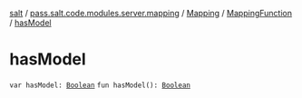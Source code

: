 [salt](../../../index.md) / [pass.salt.code.modules.server.mapping](../../index.md) / [Mapping](../index.md) / [MappingFunction](index.md) / [hasModel](./has-model.md)

# hasModel

`var hasModel: `[`Boolean`](https://kotlinlang.org/api/latest/jvm/stdlib/kotlin/-boolean/index.html)
`fun hasModel(): `[`Boolean`](https://kotlinlang.org/api/latest/jvm/stdlib/kotlin/-boolean/index.html)